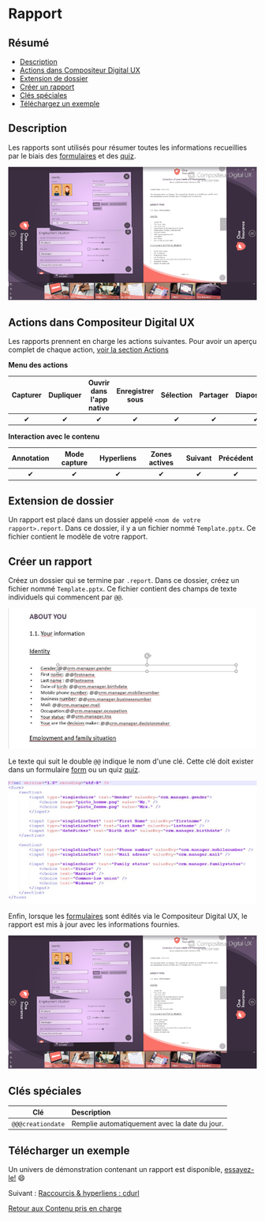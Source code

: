 # Rapport

## Résumé
* [Description](#description)
* [Actions dans Compositeur Digital UX](#actions-dans-compositeur-digital-ux)
* [Extension de dossier](#extension-de-dossier)
* [Créer un rapport](#créer-un-rapport)
* [Clés spéciales](#clés-spéciales)
* [Téléchargez un exemple](#télécharger-un-exemple)

## Description

Les rapports sont utilisés pour résumer toutes les informations recueillies par le biais des [formulaires](form.md) et des [quiz](quiz.md). 

![Rapport](../../../en/img/content_report_ui.JPG)

## Actions dans Compositeur Digital UX

Les rapports prennent en charge les actions suivantes. Pour avoir un aperçu complet de chaque action, [voir la section Actions](actions.md)

**Menu des actions**

| Capturer  | Dupliquer | Ouvrir dans l'app native | Enregistrer sous | Sélection | Partager | Diapositives |
|:---------:|:---------:|:------------------------:|:----------------:|:---------:|:--------:|:------------:|
| &#x2714;  | &#x2714;  | &#x2714;                 | &#x2714;         | &#x2714;  | &#x2714; | &#x2714;     | 

**Interaction avec le contenu**

| Annotation | Mode capture | Hyperliens | Zones actives | Suivant   | Précédent | 
|:----------:|:------------:|:----------:|:-------------:|:---------:|:---------:|
| &#x2714;   | &#x2714;     | &#x2714;   | &#x2714;      | &#x2714;  | &#x2714;  |

## Extension de dossier

Un rapport est placé dans un dossier appelé `<nom de votre rapport>.report`. Dans ce dossier, il y a un fichier nommé `Template.pptx`. Ce fichier contient le modèle de votre rapport.

## Créer un rapport

Créez un dossier qui se termine par `.report`. Dans ce dossier, créez un fichier nommé `Template.pptx`. Ce fichier contient des champs de texte individuels qui commencent par `@@`. 

![Report pptx](../../../en/img/content_report_template.JPG)

Le texte qui suit le double `@@` indique le nom d'une clé. Cette clé doit exister dans un formulaire [form](form.md) ou un quiz [quiz](quiz.md).

![rapport et formulaires](../../../en/img/content_report_forms.JPG)

Enfin, lorsque les [formulaires](form.md) sont édités via le Compositeur Digital UX, le rapport est mis à jour avec les informations fournies.

![Rapport](../../../en/img/content_report_ui.JPG)

## Clés spéciales

| Clé               | Description                                   |
|:-----------------:|:----------------------------------------------|
| `@@@creationdate` | Remplie automatiquement avec la date du jour. |

## Télécharger un exemple

Un univers de démonstration contenant un rapport est disponible, [essayez-le!](../../../en/organise_content/Demo-Universe.zip) &#x1f604;

Suivant : [Raccourcis & hyperliens : cdurl](cdurl.md)

[Retour aux Contenu pris en charge](index.md)
